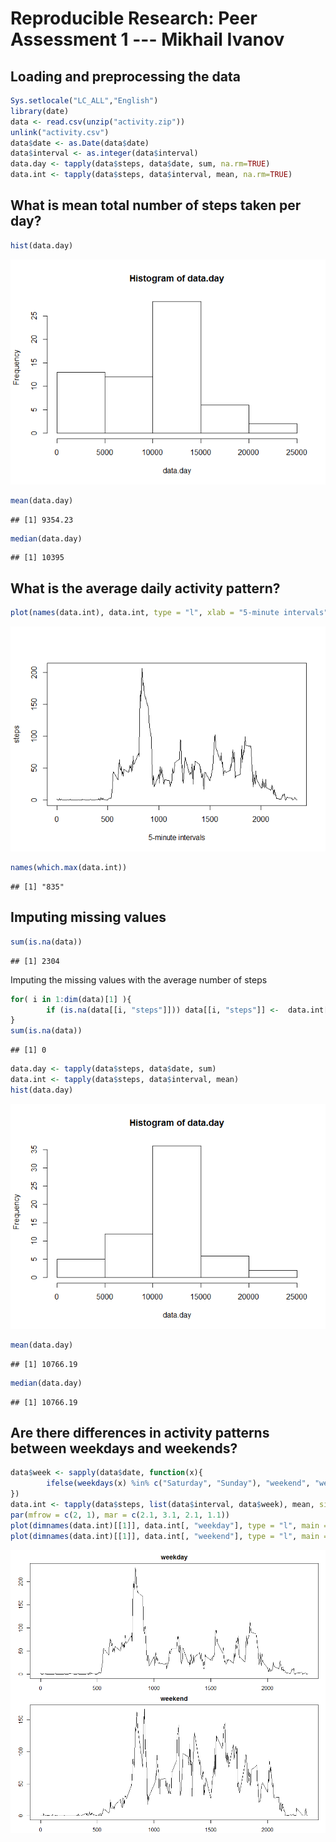 # Reproducible Research: Peer Assessment 1 --- Mikhail Ivanov


## Loading and preprocessing the data

```r
Sys.setlocale("LC_ALL","English")
library(date)
data <- read.csv(unzip("activity.zip"))
unlink("activity.csv")
data$date <- as.Date(data$date)
data$interval <- as.integer(data$interval)
data.day <- tapply(data$steps, data$date, sum, na.rm=TRUE)
data.int <- tapply(data$steps, data$interval, mean, na.rm=TRUE)
```


## What is mean total number of steps taken per day?

```r
hist(data.day)
```

![](PA1_template_files/figure-html/unnamed-chunk-2-1.png)<!-- -->

```r
mean(data.day)
```

```
## [1] 9354.23
```

```r
median(data.day)
```

```
## [1] 10395
```


## What is the average daily activity pattern?

```r
plot(names(data.int), data.int, type = "l", xlab = "5-minute intervals", ylab = "steps")
```

![](PA1_template_files/figure-html/unnamed-chunk-3-1.png)<!-- -->

```r
names(which.max(data.int))
```

```
## [1] "835"
```

## Imputing missing values

```r
sum(is.na(data))
```

```
## [1] 2304
```

Imputing the missing values with the average number of steps

```r
for( i in 1:dim(data)[1] ){
        if (is.na(data[[i, "steps"]])) data[[i, "steps"]] <-  data.int[as.character(data[[i, "interval"]])]
}
sum(is.na(data))
```

```
## [1] 0
```

```r
data.day <- tapply(data$steps, data$date, sum)
data.int <- tapply(data$steps, data$interval, mean)
hist(data.day)
```

![](PA1_template_files/figure-html/unnamed-chunk-5-1.png)<!-- -->

```r
mean(data.day)
```

```
## [1] 10766.19
```

```r
median(data.day)
```

```
## [1] 10766.19
```


## Are there differences in activity patterns between weekdays and weekends?

```r
data$week <- sapply(data$date, function(x){ 
        ifelse(weekdays(x) %in% c("Saturday", "Sunday"), "weekend", "weekday")
})
data.int <- tapply(data$steps, list(data$interval, data$week), mean, simplify = FALSE)
par(mfrow = c(2, 1), mar = c(2.1, 3.1, 2.1, 1.1))
plot(dimnames(data.int)[[1]], data.int[, "weekday"], type = "l", main ="weekday", xlab = "", ylab = "")
plot(dimnames(data.int)[[1]], data.int[, "weekend"], type = "l", main = "weekend", xlab = "interval", ylab = "")
```

![](PA1_template_files/figure-html/unnamed-chunk-6-1.png)<!-- -->
